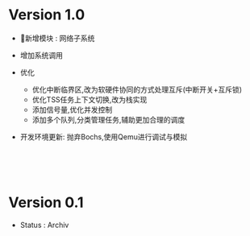 
# Version 1.0 

- 🎇新增模块 : 网络子系统

- 增加系统调用

- 优化
    - 优化中断临界区,改为软硬件协同的方式处理互斥(中断开关+互斥锁)
    - 优化TSS任务上下文切换,改为栈实现
    - 添加信号量,优化并发控制
    - 添加多个队列,分类管理任务,辅助更加合理的调度


- 开发环境更新: 抛弃Bochs,使用Qemu进行调试与模拟

<br><br><br>

# Version 0.1

- Status : Archiv